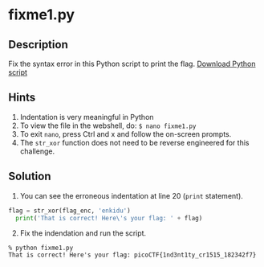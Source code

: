 # fixme1.py
## Description
Fix the syntax error in this Python script to print the flag. [Download Python script](fixme1.py)
## Hints
1. Indentation is very meaningful in Python
2. To view the file in the webshell, do: `$ nano fixme1.py`
3. To exit `nano`, press Ctrl and x and follow the on-screen prompts.
4. The `str_xor` function does not need to be reverse engineered for this challenge.
## Solution
1. You can see the erroneous indentation at line 20 (`print` statement).
```python
flag = str_xor(flag_enc, 'enkidu')
  print('That is correct! Here\'s your flag: ' + flag)
```
2. Fix the indendation and run the script.
```console
% python fixme1.py
That is correct! Here's your flag: picoCTF{1nd3nt1ty_cr1515_182342f7}
```
